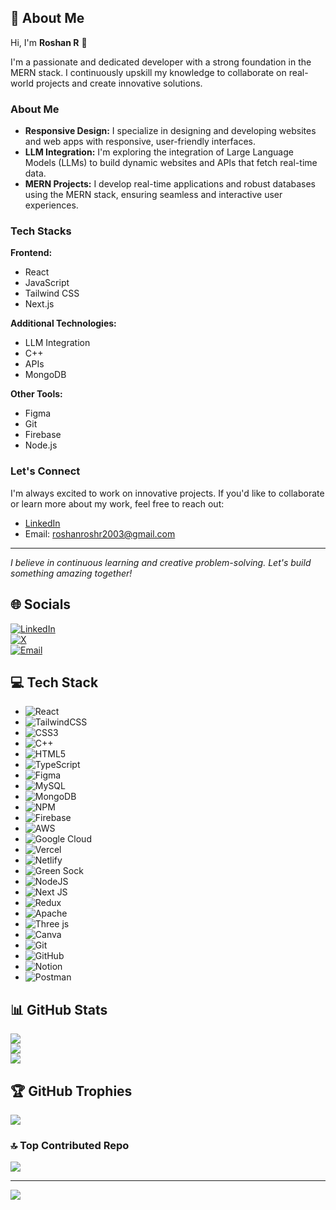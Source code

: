 ## 💫 About Me
Hi, I'm **Roshan R** 👋

I'm a passionate and dedicated developer with a strong foundation in the MERN stack. I continuously upskill my knowledge to collaborate on real-world projects and create innovative solutions.

### About Me
- **Responsive Design:** I specialize in designing and developing websites and web apps with responsive, user-friendly interfaces.
- **LLM Integration:** I'm exploring the integration of Large Language Models (LLMs) to build dynamic websites and APIs that fetch real-time data.
- **MERN Projects:** I develop real-time applications and robust databases using the MERN stack, ensuring seamless and interactive user experiences.

### Tech Stacks

**Frontend:**  
- React  
- JavaScript  
- Tailwind CSS  
- Next.js  

**Additional Technologies:**  
- LLM Integration  
- C++  
- APIs  
- MongoDB  

**Other Tools:**  
- Figma  
- Git  
- Firebase  
- Node.js  

### Let's Connect
I'm always excited to work on innovative projects. If you'd like to collaborate or learn more about my work, feel free to reach out:  
- [LinkedIn](https://www.linkedin.com/in/roshhanr)  
- Email: [roshanroshr2003@gmail.com](mailto:roshanroshr2003@gmail.com)

---

*I believe in continuous learning and creative problem-solving. Let's build something amazing together!*

## 🌐 Socials 
[![LinkedIn](https://img.shields.io/badge/LinkedIn-%230077B5.svg?logo=linkedin&logoColor=white)](https://linkedin.com/in/roshhanr)  
[![X](https://img.shields.io/badge/X-black.svg?logo=X&logoColor=white)](https://x.com/roshnnr)  
[![Email](https://img.shields.io/badge/Email-D14836?logo=gmail&logoColor=white)](mailto:roshanroshr2003@gmail.com)

## 💻 Tech Stack
- ![React](https://img.shields.io/badge/react-%2320232a.svg?style=for-the-badge&logo=react&logoColor=%2361DAFB)
- ![TailwindCSS](https://img.shields.io/badge/tailwindcss-%2338B2AC.svg?style=for-the-badge&logo=tailwind-css&logoColor=white)
- ![CSS3](https://img.shields.io/badge/css3-%231572B6.svg?style=for-the-badge&logo=css3&logoColor=white)
- ![C++](https://img.shields.io/badge/c++-%2300599C.svg?style=for-the-badge&logo=c%2B%2B&logoColor=white)
- ![HTML5](https://img.shields.io/badge/html5-%23E34F26.svg?style=for-the-badge&logo=html5&logoColor=white)
- ![TypeScript](https://img.shields.io/badge/typescript-%23007ACC.svg?style=for-the-badge&logo=typescript&logoColor=white)
- ![Figma](https://img.shields.io/badge/figma-%23F24E1E.svg?style=for-the-badge&logo=figma&logoColor=white)
- ![MySQL](https://img.shields.io/badge/mysql-4479A1.svg?style=for-the-badge&logo=mysql&logoColor=white)
- ![MongoDB](https://img.shields.io/badge/MongoDB-%234ea94b.svg?style=for-the-badge&logo=mongodb&logoColor=white)
- ![NPM](https://img.shields.io/badge/NPM-%23CB3837.svg?style=for-the-badge&logo=npm&logoColor=white)
- ![Firebase](https://img.shields.io/badge/firebase-%23039BE5.svg?style=for-the-badge&logo=firebase)
- ![AWS](https://img.shields.io/badge/AWS-%23FF9900.svg?style=for-the-badge&logo=amazon-aws&logoColor=white)
- ![Google Cloud](https://img.shields.io/badge/GoogleCloud-%234285F4.svg?style=for-the-badge&logo=google-cloud&logoColor=white)
- ![Vercel](https://img.shields.io/badge/vercel-%23000000.svg?style=for-the-badge&logo=vercel&logoColor=white)
- ![Netlify](https://img.shields.io/badge/netlify-%23000000.svg?style=for-the-badge&logo=netlify&logoColor=#00C7B7)
- ![Green Sock](https://img.shields.io/badge/green%20sock-88CE02?style=for-the-badge&logo=greensock&logoColor=white)
- ![NodeJS](https://img.shields.io/badge/node.js-6DA55F?style=for-the-badge&logo=node.js&logoColor=white)
- ![Next JS](https://img.shields.io/badge/Next-black?style=for-the-badge&logo=next.js&logoColor=white)
- ![Redux](https://img.shields.io/badge/redux-%23593d88.svg?style=for-the-badge&logo=redux&logoColor=white)
- ![Apache](https://img.shields.io/badge/apache-%23D42029.svg?style=for-the-badge&logo=apache&logoColor=white)
- ![Three js](https://img.shields.io/badge/threejs-black?style=for-the-badge&logo=three.js&logoColor=white)
- ![Canva](https://img.shields.io/badge/Canva-%2300C4CC.svg?style=for-the-badge&logo=Canva&logoColor=white)
- ![Git](https://img.shields.io/badge/git-%23F05033.svg?style=for-the-badge&logo=git&logoColor=white)
- ![GitHub](https://img.shields.io/badge/github-%23121011.svg?style=for-the-badge&logo=github&logoColor=white)
- ![Notion](https://img.shields.io/badge/Notion-%23000000.svg?style=for-the-badge&logo=notion&logoColor=white)
- ![Postman](https://img.shields.io/badge/Postman-FF6C37?style=for-the-badge&logo=postman&logoColor=white)

## 📊 GitHub Stats
![](https://github-readme-stats.vercel.app/api?username=roshhanr&theme=dark&hide_border=false&include_all_commits=true&count_private=true)  
![](https://nirzak-streak-stats.vercel.app/?user=roshhanr&theme=dark&hide_border=false)  
![](https://github-readme-stats.vercel.app/api/top-langs/?username=roshhanr&theme=dark&hide_border=false&include_all_commits=true&count_private=true&layout=compact)

## 🏆 GitHub Trophies
![](https://github-profile-trophy.vercel.app/?username=roshhanr&theme=radical&no-frame=true&no-bg=false&margin-w=4)

### 🔝 Top Contributed Repo
![](https://github-contributor-stats.vercel.app/api?username=roshhanr&limit=5&theme=dark&combine_all_yearly_contributions=true)

---
[![](https://visitcount.itsvg.in/api?id=roshhanr&icon=0&color=0)](https://visitcount.itsvg.in)

<!-- Proudly created with GPRM ( https://gprm.itsvg.in ) -->
